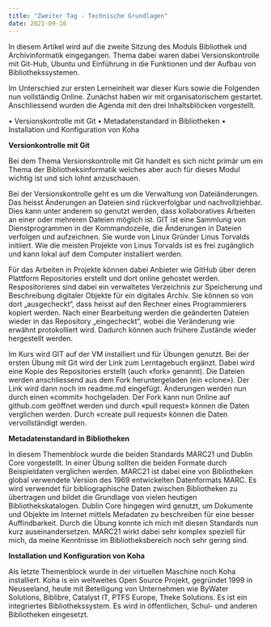 ```yaml
---
title: "Zweiter Tag - Technische Grundlagen"
date: 2021-09-16
---
```


In diesem Artikel wird auf die zweite Sitzung des Moduls Bibliothek und Archivinformatik eingegangen. Thema dabei waren dabei Versionskontrolle mit Git-Hub, Ubuntu und Einführung in die Funktionen und der Aufbau von Bibliothekssystemen.

Im Unterschied zur ersten Lerneinheit war dieser Kurs sowie die Folgenden nun vollständig Online. Zunächst haben wir mit organisatorischem gestartet. Anschliessend wurden die Agenda mit den drei Inhaltsblöcken vorgestellt.

•	Versionskontrolle mit Git
•	Metadatenstandard in Bibliotheken
•	Installation und Konfiguration von Koha

**Versionkontrolle mit Git**

Bei dem Thema Versionskontrolle mit Git handelt es sich nicht primär um ein Thema der Bibliotheksinformatik welches aber auch für dieses Modul wichtig ist und sich lohnt anzuschauen. 

Bei der Versionskontrolle geht es um die Verwaltung von Dateiänderungen. Das heisst Änderungen an Dateien sind rückverfolgbar und nachvollziehbar. Dies kann unter anderem so genutzt werden, dass kollaboratives Arbeiten an einer oder mehreren Dateien möglich ist. GIT ist eine Sammlung von Dienstprogrammen in der Kommandozeile, die Änderungen in Dateien verfolgen und aufzeichnen. Sie wurde von Linux Gründer Linus Torvalds initiiert. Wie die meisten Projekte von Linus Torvalds ist es frei zugänglich und kann lokal auf dem Computer installiert werden. 

Für das Arbeiten in Projekte können dabei Anbieter wie GitHub über deren Plattform Repositories erstellt und dort online gehostet werden. Respositorieres sind dabei ein verwaltetes Verzeichnis zur Speicherung und Beschreibung digitaler Objekte für ein digitales Archiv. Sie können so von dort „ausgecheckt“, dass heisst auf den Rechner eines Programmierers kopiert werden. Nach einer Bearbeitung werden die geänderten Dateien wieder in das Repository „eingecheckt“, wobei die Veränderung wie erwähnt protokolliert wird. Dadurch können auch frühere Zustände wieder hergestellt werden. 

Im Kurs wird GIT auf der VM installiert und für Übungen genutzt. Bei der ersten Übung mit Git wird der Link zum Lerntagebuch ergänzt. Dabei wird eine Kopie des Repositories erstellt (auch «fork» genannt). Die Dateien werden anschliessend aus dem Fork heruntergeladen (ein «clone»). Der Link wird dann noch im readme.md eingefügt. Änderungen werden nun durch einen «commit» hochgeladen. Der Fork kann nun Online auf github.com geöffnet werden und durch «pull request» können die Daten verglichen werden. Durch «create pull request» können die Daten vervollständigt werden. 

**Metadatenstandard in Bibliotheken**

In diesem Themenblock wurde die beiden Standards MARC21 und Dublin Core vorgestellt.
In einer Übung sollten die beiden Formate durch Beispieldaten verglichen werden. 
MARC21 ist dabei eine von Bibliotheken global verwendete Version des 1969 entwickelten Datenformats MARC. Es wird verwendet für bibliographische Daten zwischen Bibliotheken zu übertragen und bildet die Grundlage von vielen heutigen Bibliothekskatalogen. 
Dublin Core hingegen wird genutzt, um Dokumente und Objekte im Internet mittels Metadaten zu beschreiben für eine besser Auffindbarkeit. Durch die Übung konnte ich mich mit diesen Standards nun kurz auseinandersetzen. MARC21 wirkt dabei sehr komplex speziell für mich, da meine Kenntnisse im Bibliotheksbereich noch sehr gering sind.

**Installation und Konfiguration von Koha**

Als letzte Themenblock wurde in der virtuellen Maschine noch Koha installiert. Koha is ein weltweites Open Source Projekt, gegründet 1999 in Neuseeland, heute mit Beteiligung von Unternehmen wie ByWater Solutions, Biblibre, Catalyst IT, PTFS Europe, Theke Solutions. Es ist ein integriertes Bibliothekssystem. Es wird in öffentlichen, Schul- und anderen Bibliotheken eingesetzt.




